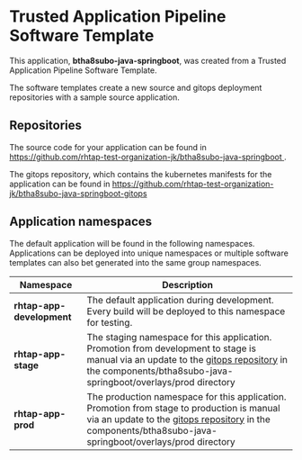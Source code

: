 # Trusted Application Pipeline Software Template

This application, **btha8subo-java-springboot**, was created from a Trusted Application Pipeline Software Template.

The software templates create a new source and gitops deployment repositories with a sample source application. 

## Repositories

The source code for your application can be found in [https://github.com/rhtap-test-organization-jk/btha8subo-java-springboot ](https://github.com/rhtap-test-organization-jk/btha8subo-java-springboot ).
 
The gitops repository, which contains the kubernetes manifests for the application can be found in 
[https://github.com/rhtap-test-organization-jk/btha8subo-java-springboot-gitops ](https://github.com/rhtap-test-organization-jk/btha8subo-java-springboot-gitops ) 

## Application namespaces 

The default application will be found in the following namespaces. Applications can be deployed into unique namespaces or multiple software templates can also bet generated into the same group namespaces.  

|  Namespace   |  Description   |  
| -------- | -------- |   
| **rhtap-app-development** | The default application during development. Every build will be deployed to this namespace for testing. | 
| **rhtap-app-stage** | The staging namespace for this application. Promotion from development to stage is manual via an update to the [gitops repository](https://github.com/rhtap-test-organization-jk/btha8subo-java-springboot-gitops ) in the components/btha8subo-java-springboot/overlays/prod directory |  
| **rhtap-app-prod** | The production namespace for this application. Promotion from stage to production is manual via an update to the [gitops repository](https://github.com/rhtap-test-organization-jk/btha8subo-java-springboot-gitops ) in the components/btha8subo-java-springboot/overlays/prod directory | 